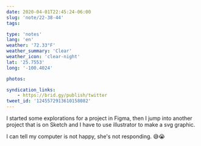 ```yaml
---
date: 2020-04-01T22:45:24-06:00
slug: 'note/22-38-44'
tags:

type: 'notes'
lang: 'en'
weather: '72.33°F'
weather_summary: 'Clear'
weather_icon: 'clear-night'
lat: '25.7553'
long: '-100.4024'

photos:

syndication_links:
    - https://brid.gy/publish/twitter
tweet_id: '1245572913610158082'
---
```

I started some explorations for a project in Figma, then I jump into another project that is on Sketch and I have to use illustrator to make a svg graphic. 

I can tell my computer is not happy, she's not responding. 😅😭